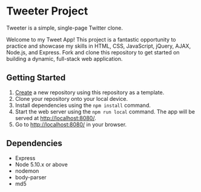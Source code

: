 # Tweeter Project

Tweeter is a simple, single-page Twitter clone.

Welcome to my Tweet App! This project is a fantastic opportunity to practice and showcase my skills in HTML, CSS, JavaScript, jQuery, AJAX, Node.js, and Express. Fork and clone this repository to get started on building a dynamic, full-stack web application.

## Getting Started

1. [Create](https://docs.github.com/en/repositories/creating-and-managing-repositories/creating-a-repository-from-a-template) a new repository using this repository as a template.
2. Clone your repository onto your local device.
3. Install dependencies using the `npm install` command.
3. Start the web server using the `npm run local` command. The app will be served at <http://localhost:8080/>.
4. Go to <http://localhost:8080/> in your browser.

## Dependencies

- Express
- Node 5.10.x or above
- nodemon
- body-parser
- md5
